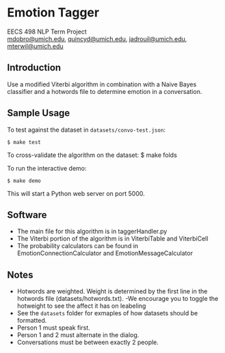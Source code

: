 # Emotion Tagger
EECS 498 NLP Term Project<br>
mdobro@umich.edu, quincyd@umich.edu, jadrouil@umich.edu, mterwil@umich.edu

## Introduction
Use a modified Viterbi algorithm in combination with a Naive Bayes classifier
and a hotwords file to determine emotion in a conversation.

## Sample Usage
To test against the dataset in `datasets/convo-test.json`:

    $ make test

To cross-validate the algorithm on the dataset:
    $ make folds

To run the interactive demo:

    $ make demo


This will start a Python web server on port 5000.

## Software
- The main file for this algorithm is in taggerHandler.py
- The Viterbi portion of the algorithm is in ViterbiTable and ViterbiCell
- The probability calculators can be found in EmotionConnectionCalculator and EmotionMessageCalculator



## Notes
- Hotwords are weighted. Weight is determined by the first line in the hotwords
  file (datasets/hotwords.txt).
	-We encourage you to toggle the hotweight to see the affect it has on leabeling
- See the `datasets` folder for exmaples of how datasets should be formatted.
- Person 1 must speak first.
- Person 1 and 2 must alternate in the dialog.
- Conversations must be between exactly 2 people.
